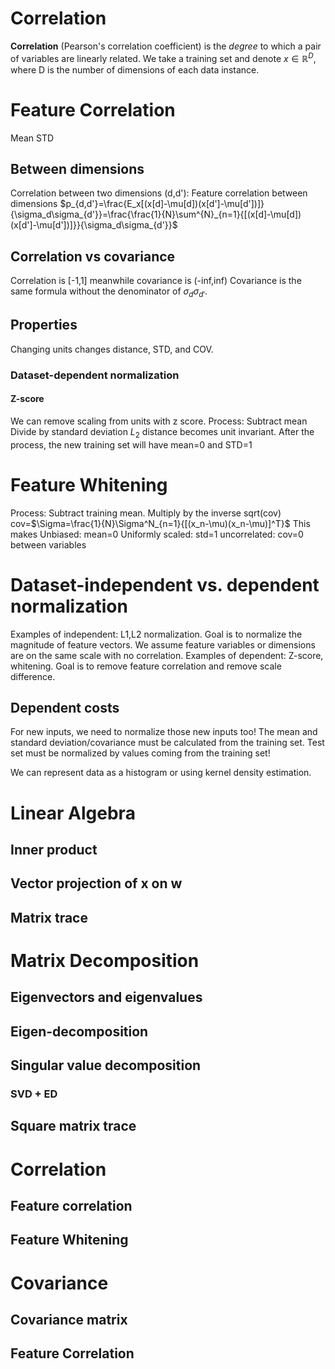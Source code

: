 # Correlation
**Correlation** (Pearson's correlation coefficient) is the *degree* to which a pair of variables are linearly related. We take a training set and denote $x\in \mathbb{R}^D$, where D is the number of dimensions of each data instance. 
# Feature Correlation

Mean
STD
## Between dimensions
Correlation between two dimensions (d,d'):
Feature correlation between dimensions
$p_{d,d'}=\frac{E_x[(x[d]-\mu[d])(x[d']-\mu[d'])]}{\sigma_d\sigma_{d'}}=\frac{\frac{1}{N}\sum^{N}_{n=1}{[(x[d]-\mu[d])(x[d']-\mu[d'])]}}{\sigma_d\sigma_{d'}}$
## Correlation vs covariance
Correlation is [-1,1] meanwhile covariance is (-inf,inf)
Covariance is the same formula without the denominator of $\sigma_d\sigma_{d'}$. 
## Properties

Changing units changes distance, STD, and COV. 
### Dataset-dependent normalization

#### Z-score
We can remove scaling from units with z score. Process:
Subtract mean
Divide by standard deviation
$L_2$ distance becomes unit invariant.
After the process, the new training set will have mean=0 and STD=1
# Feature Whitening
Process:
Subtract training mean. 
Multiply by the inverse sqrt(cov)
cov=$\Sigma=\frac{1}{N}\Sigma^N_{n=1}{[(x_n-\mu)(x_n-\mu)]^T}$
This makes
Unbiased: mean=0
Uniformly scaled: std=1
uncorrelated: cov=0 between variables
# Dataset-independent vs. dependent normalization
Examples of independent: L1,L2 normalization. Goal is to normalize the magnitude of feature vectors. We assume feature variables or dimensions are on the same scale with no correlation. 
Examples of dependent: Z-score, whitening. Goal is to remove feature correlation and remove scale difference. 
## Dependent costs
For new inputs, we need to normalize those new inputs too! The mean and standard deviation/covariance must be calculated from the training set. Test set must be normalized by values coming from the training set!

We can represent data as a histogram or using kernel density estimation. 
# Linear Algebra

## Inner product

## Vector projection of x on w

## Matrix trace

# Matrix Decomposition

##  Eigenvectors and eigenvalues

## Eigen-decomposition

## Singular value decomposition

###  SVD + ED

## Square matrix trace

# Correlation

## Feature correlation

## Feature Whitening

# Covariance

## Covariance matrix

## Feature Correlation